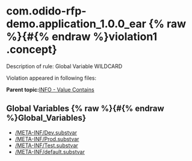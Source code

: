 # com.odido-rfp-demo.application\_1.0.0\_ear {% raw %}{#{% endraw %}violation1 .concept}

Description of rule: Global Variable WILDCARD

Violation appeared in following files:

**Parent topic:**[INFO - Value Contains](../../../qa/rules/INFO_-_Value_Contains.md)

## Global Variables {% raw %}{#{% endraw %}Global_Variables}

-   [/META-INF/Dev.substvar](../../../projects/com.odido-rfp-demo.application_1.0.0_ear/META-INF/Dev.substvar.md)
-   [/META-INF/Prod.substvar](../../../projects/com.odido-rfp-demo.application_1.0.0_ear/META-INF/Prod.substvar.md)
-   [/META-INF/Test.substvar](../../../projects/com.odido-rfp-demo.application_1.0.0_ear/META-INF/Test.substvar.md)
-   [/META-INF/default.substvar](../../../projects/com.odido-rfp-demo.application_1.0.0_ear/META-INF/default.substvar.md)

